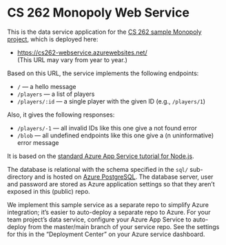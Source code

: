 # CS 262 Monopoly Web Service

This is the data service application for the
[CS 262 sample Monopoly project](https://github.com/calvin-cs262-organization/monopoly-project),
 which is deployed here:

- <https://cs262-webservice.azurewebsites.net/><br>(This URL may vary from year to year.)

Based on this URL, the service implements the following endpoints:

- `/` &mdash; a hello message
- `/players` &mdash; a list of players
- `/players/:id` &mdash; a single player with the given ID (e.g., `/players/1`)

Also, it gives the following responses:

- `/players/-1` &mdash; all invalid IDs like this one give a not found error
- `/blob` &mdash; all undefined endpoints like this one give a (n uninformative) error message

It is based on the [standard Azure App Service tutorial for Node.js](https://learn.microsoft.com/en-us/azure/app-service/quickstart-nodejs?tabs=linux&pivots=development-environment-cli).

The database is relational with the schema specified in the `sql/` sub-directory
and is hosted on [Azure PostgreSQL](https://azure.microsoft.com/en-us/products/postgresql/).
The database server, user and password are stored as Azure application settings so that they
aren&rsquo;t exposed in this (public) repo.

We implement this sample service as a separate repo to simplify Azure integration;
it&rsquo;s easier to auto-deploy a separate repo to Azure. For your team project&rsquo;s
data service, configure your Azure App Service to auto-deploy from the master/main branch
of your service repo. See the settings for this in the &ldquo;Deployment Center&rdquo;
on your Azure service dashboard.
